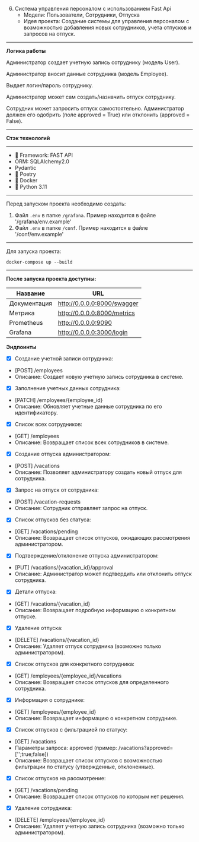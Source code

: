 6. Система управления персоналом с использованием Fast Api
   - Модели: Пользователи, Сотрудники, Отпуска
   - Идея проекта: Создание системы для управления персоналом с возможностью добавления новых сотрудников, учета отпусков и запросов на отпуск.
___
**Логика работы**

Администратор создает учетную запись сотруднику (модель User).

Администратор вносит данные сотрудника (модель Employee).

Выдает логин/пароль сотруднику.

Администратор может сам создать/назначить отпуск сотруднику.

Сотрудник может запросить отпуск самостоятельно. Администратор должен его одобрить (поле approved = True) или отклонить (approved = False).
___
**Стэк технологий**
___
+ :rocket: Framework: FAST API
+ ORM: SQLAlchemy2.0
+ Pydantic
+ :scroll: Poetry
+ :ship: Docker
+ :snake: Python 3.11
___
Перед запуском проекта необходимо создать:
1. Файл `.env` в папке `/grafana`. Пример находится в файле '/grafana/env.example'
2. Файл `.env` в папке `/conf`. Пример находится в файле '/conf/env.example'
___
Для запуска проекта:
```
docker-compose up --build
```
___
**После запуска проекта доступны:**

|Название     |URL  |
|-------------|-----|
|Документация | http://0.0.0.0:8000/swagger|
|Метрика      | http://0.0.0.0:8000/metrics|
|Prometheus   | http://0.0.0.0:9090|
|Grafana      | http://0.0.0.0:3000/login|

**Эндпоинты**

- [X] Создание учетной записи сотрудника:
* [POST] /employees
* Описание: Создает новую учетную запись сотрудника в системе.

- [X] Заполнение учетных данных сотрудника:
* [PATCH] /employees/{employee_id}
* Описание: Обновляет учетные данные сотрудника по его идентификатору.

- [X] Список всех сотрудников:
* [GET] /employees
* Описание: Возвращает список всех сотрудников в системе.

- [X] Создание отпуска администратором:
* [POST] /vacations
* Описание: Позволяет администратору создать новый отпуск для сотрудника.

- [X] Запрос на отпуск от сотрудника:
* [POST] /vacation-requests
* Описание: Сотрудник отправляет запрос на отпуск.

- [X] Список отпусков без статуса:
* [GET] /vacations/pending
* Описание: Возвращает список отпусков, ожидающих рассмотрения администратором.

- [X] Подтверждение/отклонение отпуска администратором:
* [PUT] /vacations/{vacation_id}/approval
* Описание: Администратор может подтвердить или отклонить отпуск сотрудника.

- [X] Детали отпуска:
* [GET] /vacations/{vacation_id}
* Описание: Возвращает подробную информацию о конкретном отпуске.

- [X] Удаление отпуска:
* [DELETE] /vacations/{vacation_id}
* Описание: Удаляет отпуск сотрудника (возможно только администратором).

- [X] Список отпусков для конкретного сотрудника:
* [GET] /employees/{employee_id}/vacations
* Описание: Возвращает список отпусков для определенного сотрудника.

- [X] Информация о сотруднике:
* [GET] /employees/{employee_id}
* Описание: Возвращает информацию о конкретном сотруднике.

- [X] Список отпусков с фильтрацией по статусу:
* [GET] /vacations
* Параметры запроса: approved (пример: /vacations?approved=['';true;false])
* Описание: Возвращает список отпусков с возможностью фильтрации по статусу (утвержденные, отклоненные).

- [X] Список отпусков на рассмотрение:
* [GET] /vacations/pending
* Описание: Возвращает список отпусков по которым нет решения.

- [X] Удаление сотрудника:
* [DELETE] /employees/{employee_id}
* Описание: Удаляет учетную запись сотрудника (возможно только администратором).
